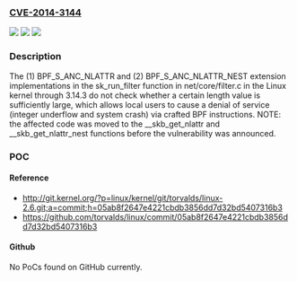 ### [CVE-2014-3144](https://cve.mitre.org/cgi-bin/cvename.cgi?name=CVE-2014-3144)
![](https://img.shields.io/static/v1?label=Product&message=n%2Fa&color=blue)
![](https://img.shields.io/static/v1?label=Version&message=n%2Fa&color=blue)
![](https://img.shields.io/static/v1?label=Vulnerability&message=n%2Fa&color=brighgreen)

### Description

The (1) BPF_S_ANC_NLATTR and (2) BPF_S_ANC_NLATTR_NEST extension implementations in the sk_run_filter function in net/core/filter.c in the Linux kernel through 3.14.3 do not check whether a certain length value is sufficiently large, which allows local users to cause a denial of service (integer underflow and system crash) via crafted BPF instructions.  NOTE: the affected code was moved to the __skb_get_nlattr and __skb_get_nlattr_nest functions before the vulnerability was announced.

### POC

#### Reference
- http://git.kernel.org/?p=linux/kernel/git/torvalds/linux-2.6.git;a=commit;h=05ab8f2647e4221cbdb3856dd7d32bd5407316b3
- https://github.com/torvalds/linux/commit/05ab8f2647e4221cbdb3856dd7d32bd5407316b3

#### Github
No PoCs found on GitHub currently.

